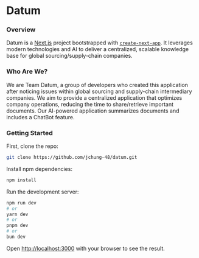 # Datum

### Overview
Datum is a [Next.js](https://nextjs.org) project bootstrapped with [`create-next-app`](https://nextjs.org/docs/app/api-reference/cli/create-next-app). It leverages modern technologies and AI to deliver a centralized, scalable knowledge base for global sourcing/supply-chain companies.

### Who Are We?
We are Team Datum, a group of developers who created this application after noticing issues within global sourcing and supply-chain intermediary companies. We aim to provide a centralized application that optimizes company operations, reducing the time to share/retrieve important documents. Our AI-powered application summarizes documents and includes a ChatBot feature.

### Getting Started

First, clone the repo:
```bash
git clone https://github.com/jchung-48/datum.git
```

Install npm dependencies:
```bash
npm install
```

Run the development server:

```bash
npm run dev
# or
yarn dev
# or
pnpm dev
# or
bun dev
```

Open [http://localhost:3000](http://localhost:3000) with your browser to see the result.

